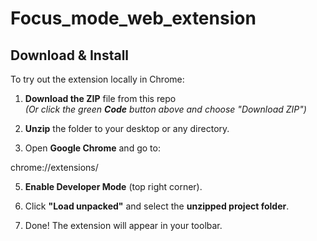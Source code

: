 # Focus_mode_web_extension

##  Download & Install

To try out the extension locally in Chrome:

1. **Download the ZIP** file from this repo  
   *(Or click the green **Code** button above and choose "Download ZIP")*

2. **Unzip** the folder to your desktop or any directory.

3. Open **Google Chrome** and go to:
   
chrome://extensions/

5. **Enable Developer Mode** (top right corner).

6. Click **"Load unpacked"** and select the **unzipped project folder**.

7.  Done! The extension will appear in your toolbar.
